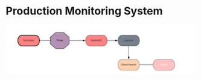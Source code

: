 # Production Monitoring System

<div align="center">
    <a href="https://developers.google.com/web/tools/lighthouse/">
      <img src="https://raw.githubusercontent.com/teaglebuilt/Overwatch/master/assets/pipeline.png" alt="System Diagram" />
    </a>
</div>
